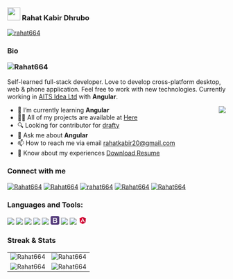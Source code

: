

### <img src="https://media.giphy.com/media/hvRJCLFzcasrR4ia7z/giphy.gif" width="30px" height="30px"> Rahat Kabir Dhrubo 
<p align="left"> <a href="https://github.com/ryo-ma/github-profile-trophy"><img src="https://github-profile-trophy.vercel.app/?username=rahat664&theme=radical" alt="rahat664" /></a> </p>

### Bio <p align="left"> <img src="https://komarev.com/ghpvc/?username=Rahat664&label=Profile%20views&color=0e75b6&style=flat" alt="Rahat664" /> </p>
Self-learned full-stack developer. Love to develop cross-platform desktop, web & phone application. Feel free to work with new technologies. Currently working in [AITS Idea Ltd](https://github.com/AITSidea) with **Angular**.

 <img align="right"  src="https://avatars.githubusercontent.com/u/55030561?v=4" height = "300" />

- 🌱 I’m currently learning **Angular**
- 👨‍💻 All of my projects are available at [Here](https://github.com/Rahat664/works)
- 🔍 Looking for contributor for [drafty](https://github.com/Rahat664/drafty)
- 💬 Ask me about **Angular**
- 📫 How to reach me via email [rahatkabir20@gmail.com](mailto:rahatkabir20@gmail.com)
- 📄 Know about my experiences [Download Resume](https://drive.google.com/file/d/1WDiQnv8A-pSTK5BKzd6FxTZywRI-9pGY/view?usp=sharing)

### Connect with me
<p align="left">

<a href="https://twitter.com/rahatoni354" target="blank"><img align="center" src="https://raw.githubusercontent.com/rahuldkjain/github-profile-readme-generator/master/src/images/icons/Social/twitter.svg" alt="Rahat664" height="30" width="40" /></a>
<a href="https://www.linkedin.com/in/rahat664/" target="blank"><img align="center" src="https://raw.githubusercontent.com/rahuldkjain/github-profile-readme-generator/master/src/images/icons/Social/linked-in-alt.svg" alt="Rahat664" height="30" width="40" /></a>
<a href="https://stackoverflow.com/users/16548750/rahat-kabir" target="blank"><img align="center" src="https://raw.githubusercontent.com/rahuldkjain/github-profile-readme-generator/master/src/images/icons/Social/stack-overflow.svg" alt="rahat664" height="30" width="40" /></a>
<a href="https://www.instagram.com/rahat952/" target="blank"><img align="center" src="https://raw.githubusercontent.com/rahuldkjain/github-profile-readme-generator/master/src/images/icons/Social/instagram.svg" alt="Rahat664" height="30" width="40" /></a>
<a href="https://www.facebook.com/rahat6452" target="blank"><img align="center" src="https://raw.githubusercontent.com/rahuldkjain/github-profile-readme-generator/master/src/images/icons/Social/facebook.svg" alt="Rahat664" height="30" width="40" /></a>
  
</p>

<h3 align="left">Languages and Tools:</h3>
<p align="left"> 
 <code><img height="20" src="https://image.flaticon.com/icons/png/128/3522/3522283.png"></code>
<code><img height="20" src="https://image.flaticon.com/icons/png/128/919/919841.png"></code>
<code><img height="20" src="https://image.flaticon.com/icons/png/128/888/888859.png"></code>
<code><img height="20" src="https://image.flaticon.com/icons/png/128/778/778533.png"></code>
<code><img height="20" src="https://image.flaticon.com/icons/png/128/919/919828.png"></code>
<code><img height="20" src="https://raw.githubusercontent.com/github/explore/80688e429a7d4ef2fca1e82350fe8e3517d3494d/topics/bootstrap/bootstrap.png"></code>
<code><img height="20" src="https://image.flaticon.com/icons/png/128/919/919832.png"></code>
<code><img height="20" src="https://image.flaticon.com/icons/png/128/919/919831.png"></code>
    <code><img height="20" src="https://raw.githubusercontent.com/github/explore/80688e429a7d4ef2fca1e82350fe8e3517d3494d/topics/angular/angular.png"></code>
 </p>


### Streak & Stats
<table>
<tr>
 <td><img object-fit="cover" object-fit="center" width="100%" height="100%" src="https://github-readme-streak-stats.herokuapp.com/?user=Rahat664&" alt="Rahat664" /></td>
 <td><img object-fit="cover" object-fit="center" width="100%" height="100%" src="https://github-stats-alpha.vercel.app/api/?username=Rahat664&tc=333&ic=333&bc=transparent" alt="Rahat664"/></td>
</tr>
 <tr>
    <td><img object-fit="cover" object-fit="center" width="100%" height="100%"  src="https://github-readme-stats.vercel.app/api/top-langs?username=rahat664&show_icons=true&locale=en&layout=compact" alt="Rahat664" /> </td>
     <td><img object-fit="cover" object-fit="center" width="100%" height="100%"  src="https://github-readme-stats-anuraghazra1.vercel.app/api?username=rahat664" alt="Rahat664" /> </td>
</tr>
</table>
 



